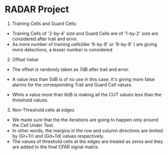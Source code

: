 # **RADAR Project**

1. Training Cells and Guard Cells:
* Training Cells of '2-by-4' size and Guard Cells are of '1-by-2' size are considered after trail and error.
* As more number of training cells(like '6-by-8' or '8-by-8' ) are giving more detections, a lesser number is considered

2. Offset Value
* The offset is randomly taken as 7dB after trail and error. 

* A value less than 5dB is of no use in this case. It's giving more false alarms for the corresponding Trail and Guard Cell values.
* While a value more than 8dB is making all the CUT values less than the threshold values.

3. Non-Threshold cells at edges

* We made sure that the the iterations are going to happen only around the Cell Under Test. 
* In other words, the margins in the row and column directions are limited by (Gr+Tr) and (Gd+Td) values respectively.
* The values of threshold cells at the edges are treated as zeros and they are added to the final CFAR signal matrix. 
